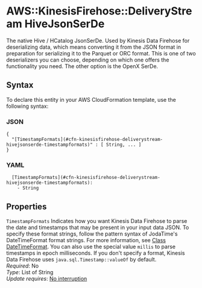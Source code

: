 # AWS::KinesisFirehose::DeliveryStream HiveJsonSerDe<a name="aws-properties-kinesisfirehose-deliverystream-hivejsonserde"></a>

The native Hive / HCatalog JsonSerDe\. Used by Kinesis Data Firehose for deserializing data, which means converting it from the JSON format in preparation for serializing it to the Parquet or ORC format\. This is one of two deserializers you can choose, depending on which one offers the functionality you need\. The other option is the OpenX SerDe\.

## Syntax<a name="aws-properties-kinesisfirehose-deliverystream-hivejsonserde-syntax"></a>

To declare this entity in your AWS CloudFormation template, use the following syntax:

### JSON<a name="aws-properties-kinesisfirehose-deliverystream-hivejsonserde-syntax.json"></a>

```
{
  "[TimestampFormats](#cfn-kinesisfirehose-deliverystream-hivejsonserde-timestampformats)" : [ String, ... ]
}
```

### YAML<a name="aws-properties-kinesisfirehose-deliverystream-hivejsonserde-syntax.yaml"></a>

```
  [TimestampFormats](#cfn-kinesisfirehose-deliverystream-hivejsonserde-timestampformats): 
    - String
```

## Properties<a name="aws-properties-kinesisfirehose-deliverystream-hivejsonserde-properties"></a>

`TimestampFormats`  <a name="cfn-kinesisfirehose-deliverystream-hivejsonserde-timestampformats"></a>
Indicates how you want Kinesis Data Firehose to parse the date and timestamps that may be present in your input data JSON\. To specify these format strings, follow the pattern syntax of JodaTime's DateTimeFormat format strings\. For more information, see [Class DateTimeFormat](https://www.joda.org/joda-time/apidocs/org/joda/time/format/DateTimeFormat.html)\. You can also use the special value `millis` to parse timestamps in epoch milliseconds\. If you don't specify a format, Kinesis Data Firehose uses `java.sql.Timestamp::valueOf` by default\.  
*Required*: No  
*Type*: List of String  
*Update requires*: [No interruption](https://docs.aws.amazon.com/AWSCloudFormation/latest/UserGuide/using-cfn-updating-stacks-update-behaviors.html#update-no-interrupt)